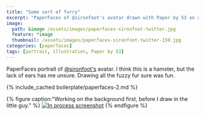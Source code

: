 ```yaml
---
title: "Some sort of furry"
excerpt: "PaperFaces of @sironfoot's avatar drawn with Paper by 53 on an iPad."
image: 
  path: &image /assets/images/paperfaces-sironfoot-twitter.jpg 
  feature: *image
  thumbnail: /assets/images/paperfaces-sironfoot-twitter-150.jpg
categories: [paperfaces]
tags: [portrait, illustration, Paper by 53]
---
```


PaperFaces portrait of [@sironfoot's](https://twitter.com/sironfoot) avatar. I think this is a hamster, but the lack of ears has me unsure. Drawing all the fuzzy fur sure was fun.

{% include_cached boilerplate/paperfaces-2.md %}

{% figure caption:"Working on the background first, before I draw in the little guy." %}
[![In process screenshot](/assets/images/paperfaces-sironfoot-process-600.jpg)](/assets/images/paperfaces-sironfoot-process-lg.jpg)
{% endfigure %}
